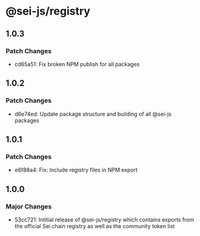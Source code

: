 # @sei-js/registry

## 1.0.3

### Patch Changes

- cd65a51: Fix broken NPM publish for all packages

## 1.0.2

### Patch Changes

- d6e74ed: Update package structure and building of all @sei-js packages

## 1.0.1

### Patch Changes

- e6f88a4: Fix: Include registry files in NPM export

## 1.0.0

### Major Changes

- 53cc721: Intitial release of @sei-js/registry which contains exports from the official Sei chain registry as well as the community token list
